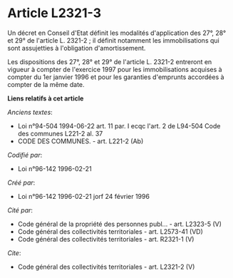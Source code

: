 # Article L2321-3

Un décret en Conseil d'Etat définit les modalités d'application des 27°, 28° et 29° de l'article L. 2321-2 ; il définit
notamment les immobilisations qui sont assujetties à l'obligation d'amortissement. 

Les dispositions des 27°, 28° et 29° de l'article L. 2321-2 entreront en vigueur à compter de l'exercice 1997 pour les
immobilisations acquises à compter du 1er janvier 1996 et pour les garanties d'emprunts accordées à compter de la même date.

**Liens relatifs à cet article**

_Anciens textes_:

  - Loi n°94-504 1994-06-22 art. 11 par. I ecqc l'art. 2 de L94-504 Code des communes L221-2 al. 37
  - CODE DES COMMUNES. - art. L221-2 (Ab)

_Codifié par_:

  - Loi n°96-142 1996-02-21

_Créé par_:

  - Loi n°96-142 1996-02-21 jorf 24 février 1996

_Cité par_:

  - Code général de la propriété des personnes publ... - art. L2323-5 (V)
  - Code général des collectivités territoriales - art. L2573-41 (VD)
  - Code général des collectivités territoriales - art. R2321-1 (V)

_Cite_:

  - Code général des collectivités territoriales - art. L2321-2 (V)
